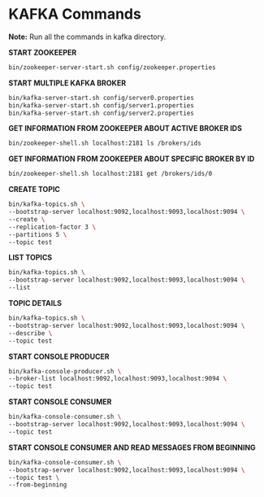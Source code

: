 # KAFKA Commands

**Note:** Run all the commands in kafka directory.

**START ZOOKEEPER**
```bash
bin/zookeeper-server-start.sh config/zookeeper.properties
```

**START MULTIPLE KAFKA BROKER**
```bash
bin/kafka-server-start.sh config/server0.properties
bin/kafka-server-start.sh config/server1.properties
bin/kafka-server-start.sh config/server2.properties
```

**GET INFORMATION FROM ZOOKEEPER ABOUT ACTIVE BROKER IDS**
```bash
bin/zookeeper-shell.sh localhost:2181 ls /brokers/ids
```

**GET INFORMATION FROM ZOOKEEPER ABOUT SPECIFIC BROKER BY ID**
```bash
bin/zookeeper-shell.sh localhost:2181 get /brokers/ids/0
```

**CREATE TOPIC**
```bash
bin/kafka-topics.sh \
--bootstrap-server localhost:9092,localhost:9093,localhost:9094 \
--create \
--replication-factor 3 \
--partitions 5 \
--topic test
```

**LIST TOPICS**
```bash
bin/kafka-topics.sh \
--bootstrap-server localhost:9092,localhost:9093,localhost:9094 \
--list
```

**TOPIC DETAILS**
```bash
bin/kafka-topics.sh \
--bootstrap-server localhost:9092,localhost:9093,localhost:9094 \
--describe \
--topic test
```

**START CONSOLE PRODUCER**
```bash
bin/kafka-console-producer.sh \
--broker-list localhost:9092,localhost:9093,localhost:9094 \
--topic test
```

**START CONSOLE CONSUMER**
```bash
bin/kafka-console-consumer.sh \
--bootstrap-server localhost:9092,localhost:9093,localhost:9094 \
--topic test
```

**START CONSOLE CONSUMER AND READ MESSAGES FROM BEGINNING**
```bash
bin/kafka-console-consumer.sh \
--bootstrap-server localhost:9092,localhost:9093,localhost:9094 \
--topic test \
--from-beginning
```

